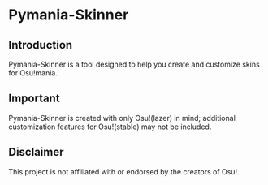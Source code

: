 # Pymania-Skinner

## Introduction
Pymania-Skinner is a tool designed to help you create and customize skins for Osu!mania.

## Important
Pymania-Skinner is created with only Osu!(lazer) in mind; additional customization features for Osu!(stable) may not be included.

## Disclaimer
This project is not affiliated with or endorsed by the creators of Osu!.
